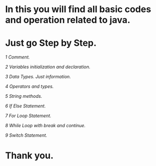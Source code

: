 # In this you will find all basic codes and operation related to java.
# Just go Step by Step.

*1 Comment.*

*2 Variables initialization and declaration.* 

*3 Data Types. Just information.*

*4 Operators and types.*

*5 String methods.*

*6 If Else Statement.*

*7 For Loop Statement.*

*8 While Loop with break and continue.*

*9 Switch Statement.*

# Thank you.

